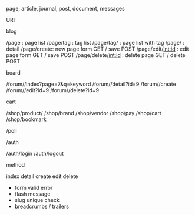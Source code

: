 page, article, journal, post, document, messages



URI

blog

/page : page list
/page/tag : tag list
/page/tag/<slug> : page list with tag
/page/<slug> : detail
/page/create: new page form GET / save POST
/page/edit/<int:id> : edit page form GET / save POST
/page/delete/<int:id> : delete page GET / delete POST

board

/forum/<name>/index?page=7&q=keyword
/forum/<name>/detail?id=9
/forum/<name>/create
/forum/<name>/edit?id=9
/forum/<name>/delete?id=9

cart

/shop/product/<slug>
/shop/brand
/shop/vendor
/shop/pay
/shop/cart
/shop/bookmark

/poll

/auth

/auth/login
/auth/logout


method

index
detail
create
edit
delete


- form valid error
- flash message
- slug unique check
- breadcrumbs / trailers
